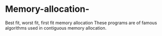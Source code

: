 # Memory-allocation-
Best fit, worst fit, first fit memory allocation
These programs are of famous algorithms used in contiguous memory allocation.
